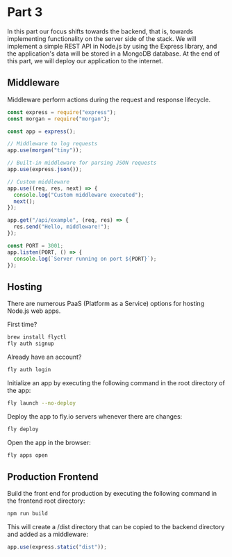 # Part 3

In this part our focus shifts towards the backend, that is, towards implementing functionality on the server side of the stack. We will implement a simple REST API in Node.js by using the Express library, and the application's data will be stored in a MongoDB database. At the end of this part, we will deploy our application to the internet.

## Middleware

Middleware perform actions during the request and response lifecycle.

```javascript
const express = require("express");
const morgan = require("morgan");

const app = express();

// Middleware to log requests
app.use(morgan("tiny"));

// Built-in middleware for parsing JSON requests
app.use(express.json());

// Custom middleware
app.use((req, res, next) => {
  console.log("Custom middleware executed");
  next();
});

app.get("/api/example", (req, res) => {
  res.send("Hello, middleware!");
});

const PORT = 3001;
app.listen(PORT, () => {
  console.log(`Server running on port ${PORT}`);
});
```

## Hosting

There are numerous PaaS (Platform as a Service) options for hosting Node.js web apps.

First time?

```bash
brew install flyctl
fly auth signup
```

Already have an account?

```bash
fly auth login
```

Initialize an app by executing the following command in the root directory of the app:

```bash
fly launch --no-deploy
```

Deploy the app to fly.io servers whenever there are changes:

```bash
fly deploy
```

Open the app in the browser:

```bash
fly apps open
```

## Production Frontend

Build the front end for production by executing the following command in the frontend root directory:

```bash
npm run build
```

This will create a /dist directory that can be copied to the backend directory and added as a middleware:

```javascript
app.use(express.static("dist"));
```
